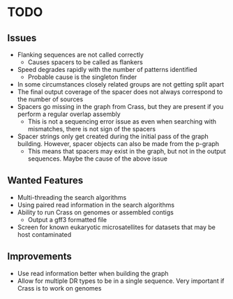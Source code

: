 # TODO
 
## Issues
* Flanking sequences are not called correctly
    * Causes spacers to be called as flankers
* Speed degrades rapidly with the number of patterns identified
    * Probable cause is the singleton finder
* In some circumstances closely related groups are not getting split apart
* The final output coverage of the spacer does not always correspond to the number of sources
* Spacers go missing in the graph from Crass, but they are present if you perform a regular overlap assembly
    * This is not a sequencing error issue as even when searching with mismatches, there is not sign of the spacers
* Spacer strings only get created during the initial pass of the graph building.  However, spacer objects can also be made from the p-graph
    * This means that spacers may exist in the graph, but not in the output sequences.  Maybe the cause of the above issue

## Wanted Features
* Multi-threading the search algorithms
* Using paired read information in the search algorithms
* Ability to run Crass on genomes or assembled contigs
    * Output a gff3 formatted file
* Screen for known eukaryotic microsatellites for datasets that may be host contaminated

## Improvements
* Use read information better when building the graph
* Allow for multiple DR types to be in a single sequence. Very important if Crass is to work on genomes 
